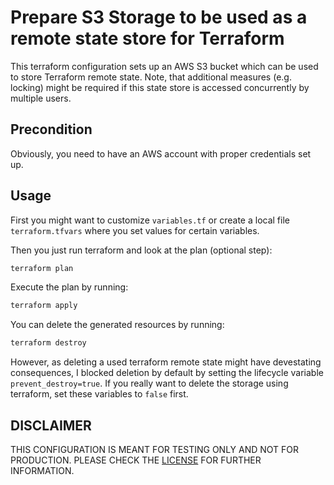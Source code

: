 # Prepare S3 Storage to be used as a remote state store for Terraform
This terraform configuration sets up an AWS S3 bucket which can be used to store Terraform remote state.
Note, that additional measures (e.g. locking) might be required if this state store is accessed concurrently by multiple users.

## Precondition
Obviously, you need to have an AWS account with proper credentials set up.

## Usage
First you might want to customize `variables.tf` or create a local file `terraform.tfvars` where you set values for certain variables.

Then you just run terraform and look at the plan (optional step):

```bash
terraform plan
```

Execute the plan by running:

```bash
terraform apply
```

You can delete the generated resources by running:

```bash
terraform destroy
```

However, as deleting a used terraform remote state might have devestating consequences, I blocked deletion by default by setting the lifecycle variable `prevent_destroy=true`. If you really want to delete the storage using terraform, set these variables to `false` first.

## DISCLAIMER
THIS CONFIGURATION IS MEANT FOR TESTING ONLY AND NOT FOR PRODUCTION. PLEASE CHECK THE [LICENSE](LICENSE) FOR FURTHER INFORMATION.

